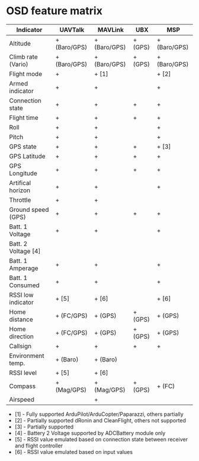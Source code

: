 # OSD feature matrix

 Indicator           | UAVTalk      | MAVLink      | UBX     | MSP
---------------------|--------------|--------------|---------|---------------
 Altitude            | + (Baro/GPS) | + (Baro/GPS) | + (GPS) | + (Baro/GPS)
 Climb rate (Vario)  | + (Baro/GPS) | + (Baro/GPS) | + (GPS) | + (Baro/GPS)
 Flight mode         | +            | + [1]        |         | + [2]
 Armed indicator     | +            | +            |         | +
 Connection state    | +            | +            | +       | +
 Flight time         | +            | +            | +       | +
 Roll                | +            | +            |         | +
 Pitch               | +            | +            |         | +
 GPS state           | +            | +            | +       | + [3]
 GPS Latitude        | +            | +            | +       | +
 GPS Longitude       | +            | +            | +       | +
 Artifical horizon   | +            | +            |         | +
 Throttle            | +            | +            |         | 
 Ground speed (GPS)  | +            | +            | +       | + 
 Batt. 1 Voltage     | +            | +            |         | +
 Batt. 2 Voltage [4] |              |              |         |
 Batt. 1 Amperage    | +            | +            |         | +
 Batt. 1 Consumed    | +            | +            |         | +
 RSSI low indicator  | + [5]        | + [6]        |         | + [6]
 Home distance       | + (FC/GPS)   | + (GPS)      | + (GPS) | + (GPS)
 Home direction      | + (FC/GPS)   | + (GPS)      | + (GPS) | + (GPS)
 Callsign            | +            | +            | +       | +
 Environment temp.   | + (Baro)     | + (Baro)     |         |
 RSSI level          | + [5]        | + [6]        |         |
 Compass             | + (Mag/GPS)  | + (Mag/GPS)  | + (GPS) | + (FC)
 Airspeed            |              | +            |         |
 
 
- [1] - Fully supported ArduPilot/ArduCopter/Paparazzi, others partially
- [2] - Partially supported dRonin and CleanFlight, others not supported
- [3] - Partially supported
- [4] - Battery 2 Voltage supported by ADCBattery module only
- [5] - RSSI value emulated based on connection state between receiver and flight controller 
- [6] - RSSI value emulated based on input values
